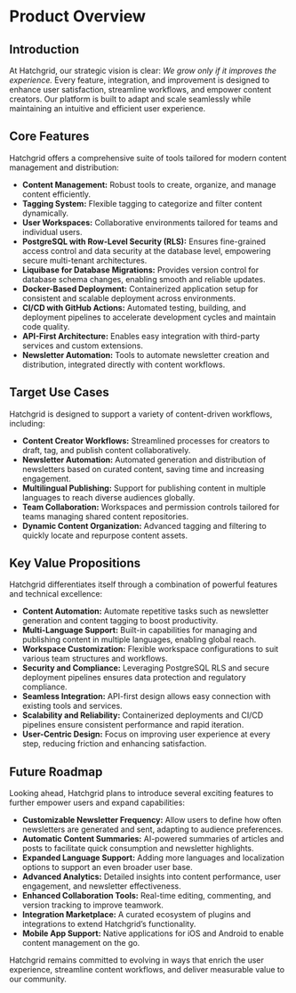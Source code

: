 # Product Overview

## Introduction

At Hatchgrid, our strategic vision is clear: *We grow only if it improves the experience.* Every feature, integration, and improvement is designed to enhance user satisfaction, streamline workflows, and empower content creators. Our platform is built to adapt and scale seamlessly while maintaining an intuitive and efficient user experience.

## Core Features

Hatchgrid offers a comprehensive suite of tools tailored for modern content management and distribution:

- **Content Management:** Robust tools to create, organize, and manage content efficiently.
- **Tagging System:** Flexible tagging to categorize and filter content dynamically.
- **User Workspaces:** Collaborative environments tailored for teams and individual users.
- **PostgreSQL with Row-Level Security (RLS):** Ensures fine-grained access control and data security at the database level, empowering secure multi-tenant architectures.
- **Liquibase for Database Migrations:** Provides version control for database schema changes, enabling smooth and reliable updates.
- **Docker-Based Deployment:** Containerized application setup for consistent and scalable deployment across environments.
- **CI/CD with GitHub Actions:** Automated testing, building, and deployment pipelines to accelerate development cycles and maintain code quality.
- **API-First Architecture:** Enables easy integration with third-party services and custom extensions.
- **Newsletter Automation:** Tools to automate newsletter creation and distribution, integrated directly with content workflows.

## Target Use Cases

Hatchgrid is designed to support a variety of content-driven workflows, including:

- **Content Creator Workflows:** Streamlined processes for creators to draft, tag, and publish content collaboratively.
- **Newsletter Automation:** Automated generation and distribution of newsletters based on curated content, saving time and increasing engagement.
- **Multilingual Publishing:** Support for publishing content in multiple languages to reach diverse audiences globally.
- **Team Collaboration:** Workspaces and permission controls tailored for teams managing shared content repositories.
- **Dynamic Content Organization:** Advanced tagging and filtering to quickly locate and repurpose content assets.

## Key Value Propositions

Hatchgrid differentiates itself through a combination of powerful features and technical excellence:

- **Content Automation:** Automate repetitive tasks such as newsletter generation and content tagging to boost productivity.
- **Multi-Language Support:** Built-in capabilities for managing and publishing content in multiple languages, enabling global reach.
- **Workspace Customization:** Flexible workspace configurations to suit various team structures and workflows.
- **Security and Compliance:** Leveraging PostgreSQL RLS and secure deployment pipelines ensures data protection and regulatory compliance.
- **Seamless Integration:** API-first design allows easy connection with existing tools and services.
- **Scalability and Reliability:** Containerized deployments and CI/CD pipelines ensure consistent performance and rapid iteration.
- **User-Centric Design:** Focus on improving user experience at every step, reducing friction and enhancing satisfaction.

## Future Roadmap

Looking ahead, Hatchgrid plans to introduce several exciting features to further empower users and expand capabilities:

- **Customizable Newsletter Frequency:** Allow users to define how often newsletters are generated and sent, adapting to audience preferences.
- **Automatic Content Summaries:** AI-powered summaries of articles and posts to facilitate quick consumption and newsletter highlights.
- **Expanded Language Support:** Adding more languages and localization options to support an even broader user base.
- **Advanced Analytics:** Detailed insights into content performance, user engagement, and newsletter effectiveness.
- **Enhanced Collaboration Tools:** Real-time editing, commenting, and version tracking to improve teamwork.
- **Integration Marketplace:** A curated ecosystem of plugins and integrations to extend Hatchgrid’s functionality.
- **Mobile App Support:** Native applications for iOS and Android to enable content management on the go.

Hatchgrid remains committed to evolving in ways that enrich the user experience, streamline content workflows, and deliver measurable value to our community.
